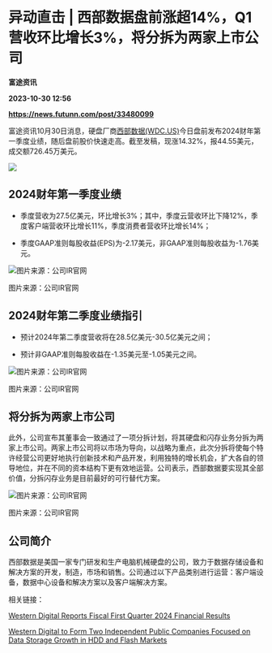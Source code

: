 # 异动直击 | 西部数据盘前涨超14%，Q1营收环比增长3%，将分拆为两家上市公司
**富途资讯**

**2023-10-30 12:56**

**https://news.futunn.com/post/33480099**

富途资讯10月30日消息，硬盘厂商[西部数据(WDC.US)](https://www.futunn.com/quote/stock?m=us&code=WDC)今日盘前发布2024财年第一季度业绩，随后盘前股价快速走高。截至发稿，现涨14.32%，报44.55美元，成交额726.45万美元。

![](https://postimg.futunn.com/16986699946788653167545.png)

2024财年第一季度业绩
------------

*   季度营收为27.5亿美元，环比增长3%；其中，季度云营收环比下降12%，季度客户端营收环比增长11%，季度消费者营收环比增长14%；
    
*   季度GAAP准则每股收益(EPS)为-2.17美元，非GAAP准则每股收益为-1.76美元。
    

![图片来源：公司IR官网](https://postimg.futunn.com/16986681786888866633422.png)

图片来源：公司IR官网

2024财年第二季度业绩指引
--------------

*   预计2024年第二季度营收将在28.5亿美元-30.5亿美元之间；
    
*   预计非GAAP准则每股收益在-1.35美元至-1.05美元之间。
    

![图片来源：公司IR官网](https://postimg.futunn.com/16986685017638603521401.jpeg)

图片来源：公司IR官网

将分拆为两家上市公司
----------

此外，公司宣布其董事会一致通过了一项分拆计划，将其硬盘和闪存业务分拆为两家上市公司。两家上市公司将以市场为导向，以战略为重点，此次分拆将使每个特许经营公司更好地执行创新技术和产品开发，利用独特的增长机会，扩大各自的领导地位，并在不同的资本结构下更有效地运营。公司表示，西部数据要实现其全部价值，分拆闪存业务是目前最好的可行替代方案。

![图片来源：公司IR官网](https://postimg.futunn.com/16986692453884756383624.png)

图片来源：公司IR官网

公司简介
----

西部数据是美国一家专门研发和生产电脑机械硬盘的公司，致力于数据存储设备和解决方案的开发，制造，市场和销售。公司通过以下产品类别进行运营：客户端设备，数据中心设备和解决方案以及客户端解决方案。

相关链接：

[Western Digital Reports Fiscal First Quarter 2024 Financial Results](https://investor.wdc.com/news-releases/news-release-details/western-digital-reports-fiscal-first-quarter-2024-financial)

[Western Digital to Form Two Independent Public Companies Focused on Data Storage Growth in HDD and Flash Markets](https://investor.wdc.com/news-releases/news-release-details/western-digital-form-two-independent-public-companies-focused)
